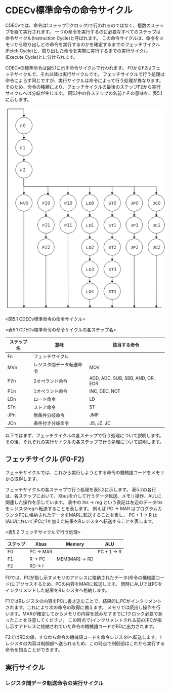 # CDECv標準命令の命令サイクル

CDECvでは、命令は1ステップ(1クロック)で行われるのではなく、複数のステップを経て実行されます。
一つの命令を実行するのに必要なすべてのステップは命令サイクル(Instruction Cycle)と呼ばれます。
この命令サイクルは、命令をメモリから取り出しどの命令を実行するのかを確定するまでのフェッチサイクル(Fetch Cycle)と、取り出した命令を実際に実行するまでの実行サイクル(Execute Cycle)とに分けられます。

CDECvの標準命令は図5.1に示す命令サイクルで行われます。
F0からF2はフェッチサイクルで、それ以降は実行サイクルです。
フェッチサイクルで行う処理は命令によらず同じですが、実行サイクルは命令によって行う処理が異なります。
そのため、命令の種類により、フェッチサイクルの最後のステップF2から実行サイクルへは分岐が生じます。
図5.1中の各ステップの名前とその意味を、表5.1に示します。

![CDECv標準命令の命令サイクル](./assets/instruction_cycle.png "CDECv標準命令の命令サイクル")

<図5.1 CDECv標準命令の命令サイクル>

<表5.1 CDECv標準命令の命令サイクルの各ステップ名>

| ステップ名 | 意味          | 該当する命令 |
|-----|---------------------|-|
| Fn  | フェッチサイクル  | |
| MVn | レジスタ間データ転送命令 | MOV |
| P2n | 2オペランド命令 | ADD, ADC, SUB, SBB, AND, OR, EOR |
| P1n | 1オペランド命令 | INC, DEC, NOT |
| LDn | ロード命令 | LD |
| STn | ストア命令               | ST |
| JPn | 無条件分岐命令 | JMP |
| JCn | 条件付き分岐命令    | JS, JZ, JC |

以下ではまず、フェッチサイクルの各ステップで行う処理について説明します。
その後、それぞれの実行サイクルの各ステップで行う処理について説明します。


## フェッチサイクル (F0-F2)

フェッチサイクルでは、これから実行しようとする命令の機械語コードをメモリから取得します。


フェッチサイクルの各ステップで行う処理を表5.2に示します。
表5.2の各行は、各ステップにおいて、Xbusを介して行うデータ転送、メモリ操作、AULに関連した操作を示しています。
表中の lhs -> reg という表記は左辺のデータlhsをレジスタregへ転送することを表します。
例えば PC -> MAR はプログラムカウンタPCに格納されたデータをMARに転送することを表し、 PC + 1 -> R は(ALUにおいて)PCに1を加えた結果をRレジスタへ転送することを表します。

<表5.2 フェッチサイクルで行う処理>

|ステップ| Xbus | Memory | ALU |
|---|---|---|---|
| F0 | PC -> MAR |                | PC + 1 -> R |
| F1 | R -> PC   | MEM[MAR] -> RD |             |
| F2 | RD -> I   |                |             |

F0では、PCが指し示すメモリのアドレスに格納されたデータ(命令の機械語コード)にアクセスするため、PCの内容をMARに転送します。
同時にALUではPCをインクリメントした結果をRレジスタへ格納します。

F1ではRレジスタの内容をPCに書き込むことで、結果的にPCがインクリメントされます。これにより次の命令の取得に備えます。
メモリでは読出し操作を行います。MARが確定してからメモリの内容を読みだすまでに1クロック必要であったことを注意してください。
この時点で(インクリメントされる前の)PCが指し示すアドレスに格納されていた命令の機械語コードがRDに出力されます。

F2ではRDの値、すなわち命令の機械語コードを命令レジスタIへ転送します。
Iレジスタの内容は制御部へ送られるため、この時点で制御部はこれから実行する命令を知ることができます。

## 実行サイクル


### レジスタ間データ転送命令の実行サイクル
